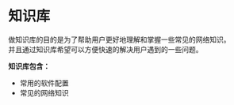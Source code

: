 # 知识库

做知识库的目的是为了帮助用户更好地理解和掌握一些常见的网络知识。  
并且通过知识库希望可以方便快速的解决用户遇到的一些问题。

**知识库包含：**

* 常用的软件配置
* 常见的网络知识